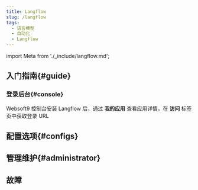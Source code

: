 ```yaml
---
title: Langflow
slug: /langflow
tags:
  - 语言模型
  - 自动化
  - Langflow
---
```


import Meta from './_include/langflow.md';

<Meta name="meta" />

## 入门指南{#guide}

### 登录后台{#console}

Websoft9 控制台安装 Langflow 后，通过 **我的应用** 查看应用详情，在 **访问** 标签页中获取登录 URL  

## 配置选项{#configs}

## 管理维护{#administrator}

## 故障